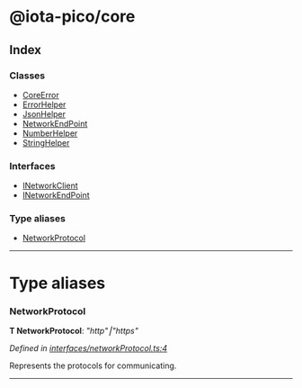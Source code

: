 


#  @iota-pico/core

## Index

### Classes

* [CoreError](classes/coreerror.md)
* [ErrorHelper](classes/errorhelper.md)
* [JsonHelper](classes/jsonhelper.md)
* [NetworkEndPoint](classes/networkendpoint.md)
* [NumberHelper](classes/numberhelper.md)
* [StringHelper](classes/stringhelper.md)


### Interfaces

* [INetworkClient](interfaces/inetworkclient.md)
* [INetworkEndPoint](interfaces/inetworkendpoint.md)


### Type aliases

* [NetworkProtocol](#networkprotocol)



---
# Type aliases
<a id="networkprotocol"></a>

###  NetworkProtocol

**Τ NetworkProtocol**:  *"http"⎮"https"* 

*Defined in [interfaces/networkProtocol.ts:4](https://github.com/iotaeco/iota-pico-core/blob/c1a33f0/src/interfaces/networkProtocol.ts#L4)*



Represents the protocols for communicating.




___


